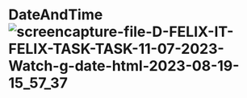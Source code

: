 # DateAndTime![screencapture-file-D-FELIX-IT-FELIX-TASK-TASK-11-07-2023-Watch-g-date-html-2023-08-19-15_57_37](https://github.com/Zaid2021info/DateAndTime/assets/135250975/8fc6e0e9-25dc-4ef9-bce5-6925e44f55a0)
